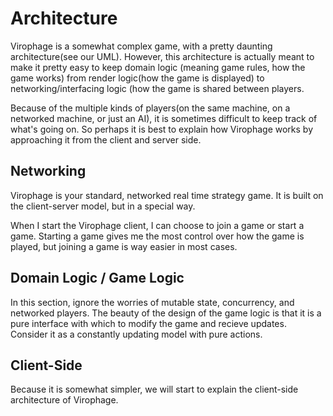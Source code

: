 # Architecture
Virophage is a somewhat complex game, with a pretty daunting architecture(see our UML).
However, this architecture is actually meant to make it pretty easy to keep domain logic
(meaning game rules, how the game works) from render logic(how the game is displayed) to
networking/interfacing logic (how the game is shared between players.

Because of the multiple kinds of players(on the same machine, on a networked machine, or just an AI), it
is sometimes difficult to keep track of what's going on. So perhaps it is best to explain how Virophage works
by approaching it from the client and server side.

## Networking
Virophage is your standard, networked real time strategy game.
It is built on the client-server model, but in a special way.

When I start the Virophage client, I can choose to join a game or start a game.
Starting a game gives me the most control over how the game is played, but joining a game is way easier in most cases.

## Domain Logic / Game Logic
In this section, ignore the worries of mutable state, concurrency, and networked players.
The beauty of the design of the game logic is that it is a pure interface with which to modify
the game and recieve updates. Consider it as a constantly updating model with pure actions.

## Client-Side
Because it is somewhat simpler, we will start to explain the client-side architecture of Virophage.